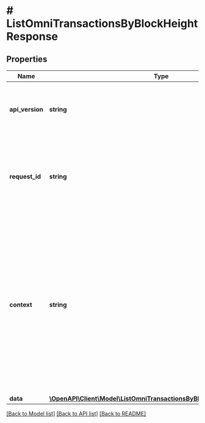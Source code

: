 # # ListOmniTransactionsByBlockHeightResponse

## Properties

Name | Type | Description | Notes
------------ | ------------- | ------------- | -------------
**api_version** | **string** | Specifies the version of the API that incorporates this endpoint. |
**request_id** | **string** | Defines the ID of the request. The &#x60;requestId&#x60; is generated by Crypto APIs and it&#39;s unique for every request. |
**context** | **string** | In batch situations the user can use the context to correlate responses with requests. This property is present regardless of whether the response was successful or returned as an error. &#x60;context&#x60; is specified by the user. | [optional]
**data** | [**\OpenAPI\Client\Model\ListOmniTransactionsByBlockHeightResponseData**](ListOmniTransactionsByBlockHeightResponseData.md) |  |

[[Back to Model list]](../../README.md#models) [[Back to API list]](../../README.md#endpoints) [[Back to README]](../../README.md)
